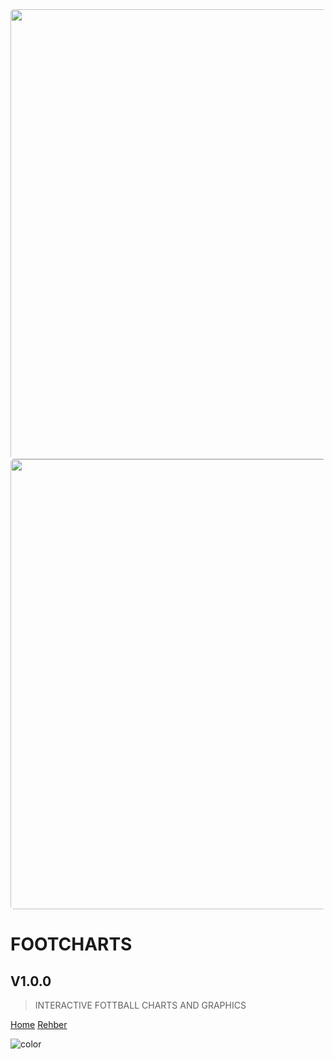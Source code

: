 <div class="cover-image-wrapper">
<img style="border-radius:5px" src="../assets/img/sample/ex-3.png" width="720px">
<img style="border-radius:5px" src="../assets/img/sample/ex-4.png" width="720px">
</div>

# FOOTCHARTS
## V1.0.0

> INTERACTIVE FOTTBALL CHARTS AND GRAPHICS

[Home](https://karatekin.edu.tr)
[Rehber](https://rehber.karatekin.edu.tr)


![color](#eb0)
